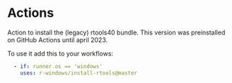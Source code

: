 # Actions

Action to install the (legacy) rtools40 bundle. This version was preinstalled on GitHub Actions until april 2023.

To use it add this to your workflows:

```yml
  - if: runner.os == 'windows'
    uses: r-windows/install-rtools@master
```

